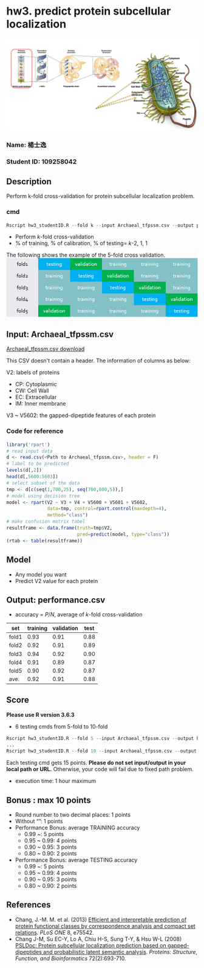 # hw3. predict protein subcellular localization

![PredictProtein](/images/img1.png)

### Name: 楊士逸
### Student ID: 109258042

## Description
Perform k-fold cross-validation for protein subcellular localization problem.

### cmd
```R
Rscript hw3_studentID.R --fold k --input Archaeal_tfpssm.csv --output performance.csv
```
* Perform *k*-fold cross-validation
* % of training, % of calibration, % of testing= *k*-2, 1, 1

The following shows the example of the 5-fold cross validation.
![cross-validation](/images/img2.png)

## Input: Archaeal_tfpssm.csv

[Archaeal_tfpssm.csv download](https://drive.google.com/file/d/1L-gv1dPaEonnaASeBtakePT1t3FJwPFI/view?usp=sharing)

This CSV doesn't contain a header. The information of columns as below:

V2: labels of proteins

* CP: Cytoplasmic
* CW: Cell Wall
* EC: Extracellular
* IM: Inner membrane

V3 ~ V5602: the gapped-dipeptide features of each protein

### Code for reference

```R
library('rpart')
# read input data
d <- read.csv(<Path to Archaeal_tfpssm.csv>, header = F)
# label to be predicted
levels(d[,2])
head(d[,5600:5603])
# select subset of the data
tmp <- d[c(seq(1,700,25), seq(700,800,5)),]
# model using decision tree
model <- rpart(V2 ~ V3 + V4 + V5600 + V5601 + V5602,
               data=tmp, control=rpart.control(maxdepth=4),
               method="class")
# make confusion matrix tabel
resultframe <- data.frame(truth=tmp$V2,
                          pred=predict(model, type="class"))
(rtab <- table(resultframe)) 
```

## Model

* Any model you want
* Predict V2 value for each protein

## Output: performance.csv

* accuracy = *P*/*N*, average of *k*-fold cross-validation

set|training|validation|test
---|---|---|---
fold1|0.93|0.91|0.88
fold2|0.92|0.91|0.89
fold3|0.94|0.92|0.90
fold4|0.91|0.89|0.87
fold5|0.90|0.92|0.87
ave.|0.92|0.91|0.88

## Score

**Please use R version 3.6.3**

* 6 testing cmds from 5-fold to 10-fold
```R
Rscript hw3_studentID.R --fold 5 --input Archaeal_tfpssm.csv --output hw4/your_ID/output1.csv
...
Rscript hw3_studentID.R --fold 10 --input Archaeal_tfpssm.csv --output hw4/your_ID/output6.csv
```
Each testing cmd gets 15 points.
**Please do not set input/output in your local path or URL.** 
Otherwise, your code will fail due to fixed path problem.
* execution time: 1 hour maximum


## Bonus : max 10 points
* Round number to two decimal places: 1 points
* Without “”: 1 points
* Performance Bonus: average TRAINING accuracy
  * 0.99 ~: 5 points
  * 0.95 ~ 0.99: 4 points
  * 0.90 ~ 0.95: 3 points
  * 0.80 ~ 0.90: 2 points
* Performance Bonus: average TESTING accuracy
  * 0.99 ~: 5 points
  * 0.95 ~ 0.99: 4 points
  * 0.90 ~ 0.95: 3 points
  * 0.80 ~ 0.90: 2 points

## References
* Chang, J.-M. M. et al. (2013) [Efficient and interpretable prediction of protein functional classes by correspondence analysis and compact set relations](https://journals.plos.org/plosone/article?id=10.1371/journal.pone.0075542). *PLoS ONE* 8, e75542.
* Chang J-M, Su EC-Y, Lo A, Chiu H-S, Sung T-Y, & Hsu W-L (2008) [PSLDoc: Protein subcellular localization prediction based on gapped-dipeptides and probabilistic latent semantic analysis](https://onlinelibrary.wiley.com/doi/full/10.1002/prot.21944). *Proteins: Structure, Function, and Bioinformatics* 72(2):693-710.
